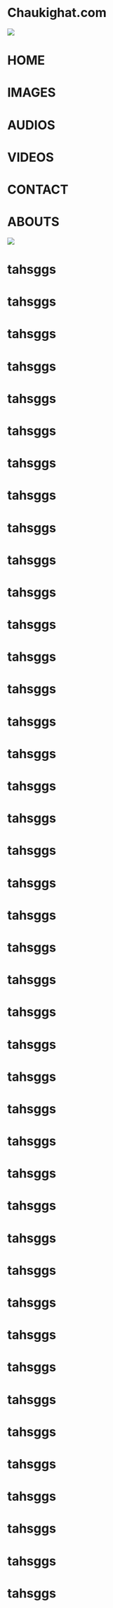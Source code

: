 <html>
<head>
	<meta content='user-scalable=0' name='viewport' />
    <link href="styles.css" rel="stylesheet">
    </head>
 <body>
	<div id="a"><h1 id="h11">Chaukighat.com</h1></div>
	<div id="b" onclick="a();b();c();d();e();f()">
	  <div id="c"></div>
	  <div id="c"></div>
	  <div id="c"></div>
	</div>
	<div id="d"><img id="img1" src="a/flag.gif"></div>
	<h1 onclick="a1()" id="manu1"style="transition:300ms">HOME</h1>
	<h1 onclick="a1()"id="manu2"style="transition:400ms">IMAGES</h1>
	<h1 onclick="a1()"id="manu3"style="transition:500ms">AUDIOS</h1>
	<h1 onclick="a1()"id="manu4"style="transition:600ms">VIDEOS</h1>
	<h1 onclick="a1()"id="manu5"style="transition:700ms">CONTACT</h1>
	<h1 onclick="a1()"id="manu6"style="transition:800ms">ABOUTS</h1>
	<img src="2017-06-03-22-45-42-567.jpg">
	<h1>tahsggs</h1>
	<h1>tahsggs</h1>
	<h1>tahsggs</h1>
	<h1>tahsggs</h1>
	<h1>tahsggs</h1>
	<h1>tahsggs</h1>
	<h1>tahsggs</h1>
	<h1>tahsggs</h1>
	<h1>tahsggs</h1>
	<h1>tahsggs</h1>
	<h1>tahsggs</h1>
	<h1>tahsggs</h1>
	<h1>tahsggs</h1>
	<h1>tahsggs</h1>
	<h1>tahsggs</h1>
	<h1>tahsggs</h1>
	<h1>tahsggs</h1>
	<h1>tahsggs</h1>
	<h1>tahsggs</h1>
	<h1>tahsggs</h1>
	<h1>tahsggs</h1>
	<h1>tahsggs</h1>
	<h1>tahsggs</h1>
	<h1>tahsggs</h1>
	<h1>tahsggs</h1>
	<h1>tahsggs</h1>
	<h1>tahsggs</h1>
	<h1>tahsggs</h1>
	<h1>tahsggs</h1>
	<h1>tahsggs</h1>
	<h1>tahsggs</h1>
	<h1>tahsggs</h1>
	<h1>tahsggs</h1>
	<h1>tahsggs</h1>
	<h1>tahsggs</h1>
	<h1>tahsggs</h1>
	<h1>tahsggs</h1>
	<h1>tahsggs</h1>
	<h1>tahsggs</h1>
	<h1>tahsggs</h1>
	<h1>tahsggs</h1>
	<h1>tahsggs</h1>
	<script src="scripts.js"></script>
  </body>
</html>
